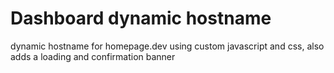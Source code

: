 # Dashboard dynamic hostname
 dynamic hostname for homepage.dev using custom javascript and css, also adds a loading and confirmation banner
